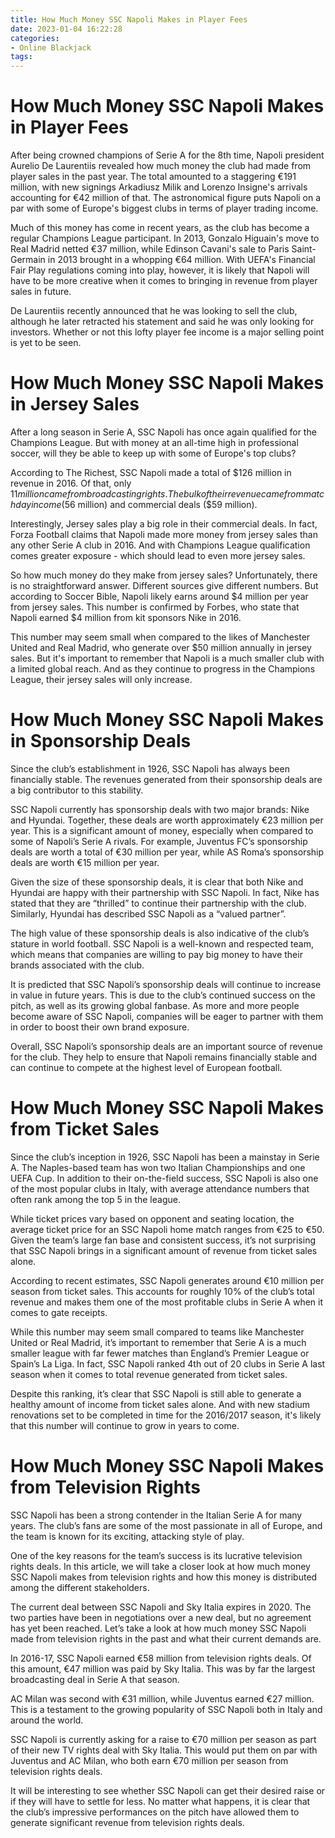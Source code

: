```yaml
---
title: How Much Money SSC Napoli Makes in Player Fees
date: 2023-01-04 16:22:28
categories:
- Online Blackjack
tags:
---
```



#  How Much Money SSC Napoli Makes in Player Fees

After being crowned champions of Serie A for the 8th time, Napoli president Aurelio De Laurentiis revealed how much money the club had made from player sales in the past year. The total amounted to a staggering €191 million, with new signings Arkadiusz Milik and Lorenzo Insigne's arrivals accounting for €42 million of that. The astronomical figure puts Napoli on a par with some of Europe's biggest clubs in terms of player trading income.

Much of this money has come in recent years, as the club has become a regular Champions League participant. In 2013, Gonzalo Higuain's move to Real Madrid netted €37 million, while Edinson Cavani's sale to Paris Saint-Germain in 2013 brought in a whopping €64 million. With UEFA's Financial Fair Play regulations coming into play, however, it is likely that Napoli will have to be more creative when it comes to bringing in revenue from player sales in future.

De Laurentiis recently announced that he was looking to sell the club, although he later retracted his statement and said he was only looking for investors. Whether or not this lofty player fee income is a major selling point is yet to be seen.

#  How Much Money SSC Napoli Makes in Jersey Sales

After a long season in Serie A, SSC Napoli has once again qualified for the Champions League. But with money at an all-time high in professional soccer, will they be able to keep up with some of Europe's top clubs?

According to The Richest, SSC Napoli made a total of $126 million in revenue in 2016. Of that, only $11 million came from broadcasting rights. The bulk of their revenue came from matchday income ($56 million) and commercial deals ($59 million).

Interestingly, Jersey sales play a big role in their commercial deals. In fact, Forza Football claims that Napoli made more money from jersey sales than any other Serie A club in 2016. And with Champions League qualification comes greater exposure - which should lead to even more jersey sales.

So how much money do they make from jersey sales? Unfortunately, there is no straightforward answer. Different sources give different numbers. But according to Soccer Bible, Napoli likely earns around $4 million per year from jersey sales. This number is confirmed by Forbes, who state that Napoli earned $4 million from kit sponsors Nike in 2016.

This number may seem small when compared to the likes of Manchester United and Real Madrid, who generate over $50 million annually in jersey sales. But it's important to remember that Napoli is a much smaller club with a limited global reach. And as they continue to progress in the Champions League, their jersey sales will only increase.

#  How Much Money SSC Napoli Makes in Sponsorship Deals

Since the club’s establishment in 1926, SSC Napoli has always been financially stable. The revenues generated from their sponsorship deals are a big contributor to this stability.

SSC Napoli currently has sponsorship deals with two major brands: Nike and Hyundai. Together, these deals are worth approximately €23 million per year. This is a significant amount of money, especially when compared to some of Napoli’s Serie A rivals. For example, Juventus FC’s sponsorship deals are worth a total of €30 million per year, while AS Roma’s sponsorship deals are worth €15 million per year.

Given the size of these sponsorship deals, it is clear that both Nike and Hyundai are happy with their partnership with SSC Napoli. In fact, Nike has stated that they are “thrilled” to continue their partnership with the club. Similarly, Hyundai has described SSC Napoli as a “valued partner”.

The high value of these sponsorship deals is also indicative of the club’s stature in world football. SSC Napoli is a well-known and respected team, which means that companies are willing to pay big money to have their brands associated with the club.

It is predicted that SSC Napoli’s sponsorship deals will continue to increase in value in future years. This is due to the club’s continued success on the pitch, as well as its growing global fanbase. As more and more people become aware of SSC Napoli, companies will be eager to partner with them in order to boost their own brand exposure.

Overall, SSC Napoli’s sponsorship deals are an important source of revenue for the club. They help to ensure that Napoli remains financially stable and can continue to compete at the highest level of European football.

#  How Much Money SSC Napoli Makes from Ticket Sales 

Since the club’s inception in 1926, SSC Napoli has been a mainstay in Serie A. The Naples-based team has won two Italian Championships and one UEFA Cup. In addition to their on-the-field success, SSC Napoli is also one of the most popular clubs in Italy, with average attendance numbers that often rank among the top 5 in the league.

While ticket prices vary based on opponent and seating location, the average ticket price for an SSC Napoli home match ranges from €25 to €50. Given the team’s large fan base and consistent success, it’s not surprising that SSC Napoli brings in a significant amount of revenue from ticket sales alone.

According to recent estimates, SSC Napoli generates around €10 million per season from ticket sales. This accounts for roughly 10% of the club’s total revenue and makes them one of the most profitable clubs in Serie A when it comes to gate receipts.

While this number may seem small compared to teams like Manchester United or Real Madrid, it’s important to remember that Serie A is a much smaller league with far fewer matches than England’s Premier League or Spain’s La Liga. In fact, SSC Napoli ranked 4th out of 20 clubs in Serie A last season when it comes to total revenue generated from ticket sales.

Despite this ranking, it’s clear that SSC Napoli is still able to generate a healthy amount of income from ticket sales alone. And with new stadium renovations set to be completed in time for the 2016/2017 season, it's likely that this number will continue to grow in years to come.

#  How Much Money SSC Napoli Makes from Television Rights

SSC Napoli has been a strong contender in the Italian Serie A for many years. The club’s fans are some of the most passionate in all of Europe, and the team is known for its exciting, attacking style of play.

One of the key reasons for the team’s success is its lucrative television rights deals. In this article, we will take a closer look at how much money SSC Napoli makes from television rights and how this money is distributed among the different stakeholders.

The current deal between SSC Napoli and Sky Italia expires in 2020. The two parties have been in negotiations over a new deal, but no agreement has yet been reached. Let’s take a look at how much money SSC Napoli made from television rights in the past and what their current demands are.

In 2016-17, SSC Napoli earned €58 million from television rights deals. Of this amount, €47 million was paid by Sky Italia. This was by far the largest broadcasting deal in Serie A that season.

AC Milan was second with €31 million, while Juventus earned €27 million. This is a testament to the growing popularity of SSC Napoli both in Italy and around the world.

SSC Napoli is currently asking for a raise to €70 million per season as part of their new TV rights deal with Sky Italia. This would put them on par with Juventus and AC Milan, who both earn €70 million per season from television rights deals.

It will be interesting to see whether SSC Napoli can get their desired raise or if they will have to settle for less. No matter what happens, it is clear that the club’s impressive performances on the pitch have allowed them to generate significant revenue from television rights deals.